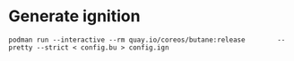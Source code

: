 # Generate ignition
```
podman run --interactive --rm quay.io/coreos/butane:release        --pretty --strict < config.bu > config.ign
```
